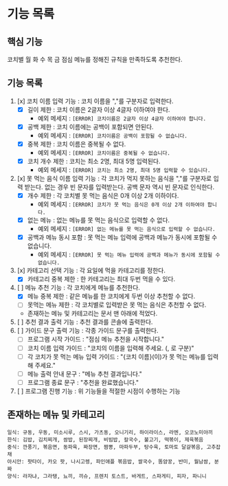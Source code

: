 # 기능 목록

## 핵심 기능

코치별 월 화 수 목 금 점심 메뉴를 정해진 규칙을 만족하도록 추천한다.

## 기능 목록

1. [x] 코치 이름 입력 기능 : 코치 이름을 ","를 구분자로 입력한다.
    - [x] 길이 제한 : 코치 이름은 2글자 이상 4글자 이하여야 한다.
        - 예외 메세지 : `[ERROR] 코치이름은 2글자 이상 4글자 이하여야 합니다.`
    - [x] 공백 제한 : 코치 이름에는 공백이 포함되면 안된다.
        - 예외 메세지 : `[ERROR] 코치이름은 공백이 포함될 수 없습니다.`
    - [x] 중복 제한 : 코치 이름은 중복될 수 없다.
        - 예외 메세지 : `[ERROR] 코치이름은 중복될 수 없습니다.`
    - [x] 코치 개수 제한 : 코치는 최소 2명, 최대 5명 입력된다.
        - 예외 메세지 : `[ERROR] 코치는 최소 2명, 최대 5명 입력할 수 있습니다.`
2. [x] 못 먹는 음식 이름 입력 기능 : 각 코치가 먹지 못하는 음식을 ","를 구분자로 입력 받는다. 없는 경우 빈 문자를 입력받는다. 공백 문자 역시 빈 문자로 인식한다.
    - [x] 개수 제한 : 각 코치별 못 먹는 음식은 0개 이상 2개 이하이다.
        - 예외 메세지 : `[ERROR] 코치가 못 먹는 음식은 0개 이상 2개 이하여야 합니다.`
    - [x] 없는 메뉴 : 없는 메뉴를 못 먹는 음식으로 입력할 수 없다.
        - 예외 메세지 : `[ERROR] 없는 메뉴를 못 먹는 음식으로 입력할 수 없습니다.`
    - [x] 공백과 메뉴 동시 포함 : 못 먹는 메뉴 입력에 공백과 메뉴가 동시에 포함될 수 없습니다.
        - 예외 메세지 : `[ERROR] 못 먹는 메뉴 입력에 공백과 메뉴가 동시에 포함될 수 없습니다.`
3. [x] 카테고리 선택 기능 : 각 요일에 먹을 카테고리를 정한다.
    - [x] 카테고리 중복 제한 : 한 카테고리는 최대 두번 먹을 수 있다.
4. [ ] 메뉴 추천 기능 : 각 코치에게 메뉴를 추천한다.
    - [x] 메뉴 중복 제한 : 같은 메뉴를 한 코치에게 두번 이상 추천할 수 없다.
    - [ ] 못먹는 메뉴 제한 : 각 코치별로 입력받은 못 먹는 음식은 추천할 수 없다.
    - 존재하는 메뉴 및 카테고리는 문서 맨 아래에 적었다.
5. [ ] 추천 결과 출력 기능 : 추천 결과를 콘솔에 출력한다.
6. [ ] 가이드 문구 출력 기능 : 각종 가이드 문구를 출력한다.
    - [ ] 프로그램 시작 가이드 : "점심 메뉴 추천을 시작합니다."
    - [ ] 코치 이름 입력 가이드 : "코치의 이름을 입력해 주세요. (, 로 구분)"
    - [ ] 각 코치가 못 먹는 메뉴 입력 가이드 : "{코치 이름}(이)가 못 먹는 메뉴를 입력해 주세요."
    - [ ] 메뉴 출력 안내 문구 : "메뉴 추천 결과입니다."
    - [ ] 프로그램 종료 문구 : "추천을 완료했습니다."
7. [ ] 프로그램 진행 기능 : 위 기능들을 적절한 시점이 수행하는 기능

## 존재하는 메뉴 및 카테고리

```
일식: 규동, 우동, 미소시루, 스시, 가츠동, 오니기리, 하이라이스, 라멘, 오코노미야끼
한식: 김밥, 김치찌개, 쌈밥, 된장찌개, 비빔밥, 칼국수, 불고기, 떡볶이, 제육볶음
중식: 깐풍기, 볶음면, 동파육, 짜장면, 짬뽕, 마파두부, 탕수육, 토마토 달걀볶음, 고추잡채
아시안: 팟타이, 카오 팟, 나시고렝, 파인애플 볶음밥, 쌀국수, 똠얌꿍, 반미, 월남쌈, 분짜
양식: 라자냐, 그라탱, 뇨끼, 끼슈, 프렌치 토스트, 바게트, 스파게티, 피자, 파니니
```
